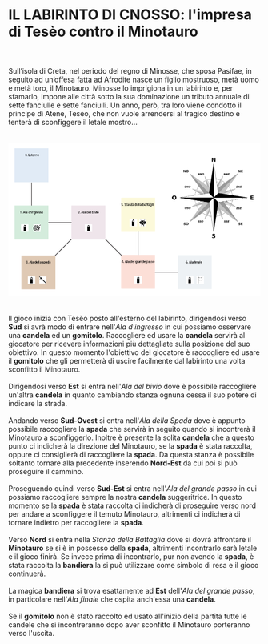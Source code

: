 # IL LABIRINTO DI CNOSSO: l'impresa di Tesèo contro il Minotauro<br/><br/>

Sull’isola di Creta, nel periodo del regno di Minosse, che sposa Pasifae, in seguito ad un’offesa fatta ad Afrodite 
nasce un figlio mostruoso, metà uomo e metà toro, il Minotauro. Minosse lo imprigiona in un labirinto e, per sfamarlo, 
impone alle città sotto la sua dominazione un tributo annuale di sette fanciulle e sette fanciulli. Un anno, però, tra 
loro viene condotto il principe di Atene, Tesèo, che non vuole arrendersi al tragico destino e tenterà di sconfiggere il
letale mostro...<br/><br/><br/>![Map](Map.PNG)<br/><br/><br/>Il gioco inizia con Tesèo posto all'esterno del labirinto, 
dirigendosi verso **Sud** si avrà modo di entrare nell'*Ala d'ingresso* in cui possiamo osservare una **candela** ed un 
**gomitolo**. Raccogliere ed usare la **candela** servirà al giocatore per ricevere informazioni più dettagliate sulla 
posizione del suo obiettivo. In questo momento l'obiettivo del giocatore è raccogliere ed usare il **gomitolo** che gli 
permetterà di uscire facilmente dal labirinto una volta sconfitto il Minotauro.<br/><br/>Dirigendosi verso **Est** si 
entra nell'*Ala del bivio* dove è possibile raccogliere un'altra **candela** in quanto cambiando stanza ognuna cessa il 
suo potere di indicare la strada.<br/><br/>Andando verso **Sud-Ovest** si entra nell'*Ala della Spada* dove è appunto 
possibile raccogliere la **spada** che servirà in seguito quando si incontrerà il Minotauro a sconfiggerlo. Inoltre è 
presente la solita **candela** che a questo punto ci indicherà la direzione del Minotauro, se la **spada** è stata 
raccolta, oppure ci consiglierà di raccogliere la **spada**. Da questa stanza è possibile soltanto tornare alla 
precedente inserendo **Nord-Est** da cui poi si può proseguire il cammino.<br/><br/>Proseguendo quindi verso **Sud-Est**
si entra nell'*Ala del grande passo* in cui possiamo raccogliere sempre la nostra **candela** suggeritrice. In questo 
momento se la **spada** è stata raccolta ci indicherà di proseguire verso nord per andare a sconfiggere il temuto 
Minotauro, altrimenti ci indicherà di tornare indietro per raccogliere la **spada**.<br/><br/>Verso **Nord** si entra 
nella *Stanza della Battaglia* dove si dovrà affrontare il **Minotauro** se si è in possesso della **spada**, altrimenti 
incontrarlo sarà letale e il gioco finirà. Se invece prima di incontrarlo, pur non avendo la **spada**, è stata raccolta
la **bandiera** la si può utilizzare come simbolo di resa e il gioco continuerà.<br/><br/>La magica **bandiera** si 
trova esattamente ad **Est** dell'*Ala del grande passo*, in particolare nell'*Ala finale* che ospita anch'essa una 
**candela**.<br/><br/>Se il **gomitolo** non è stato raccolto ed usato all'inizio della partita tutte le candele che si 
incontreranno dopo aver sconfitto il Minotauro porteranno verso l'uscita.
